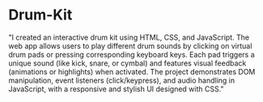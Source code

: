 # Drum-Kit
"I created an interactive drum kit using HTML, CSS, and JavaScript. The web app allows users to play different drum sounds by clicking on virtual drum pads or pressing corresponding keyboard keys. Each pad triggers a unique sound (like kick, snare, or cymbal) and features visual feedback (animations or highlights) when activated. The project demonstrates DOM manipulation, event listeners (click/keypress), and audio handling in JavaScript, with a responsive and stylish UI designed with CSS." 
 
